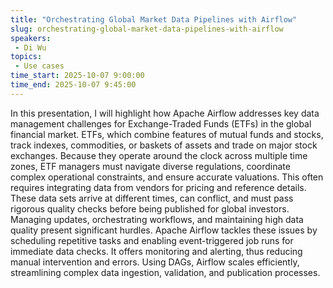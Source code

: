 ```yaml
---
title: "Orchestrating Global Market Data Pipelines with Airflow"
slug: orchestrating-global-market-data-pipelines-with-airflow
speakers:
 - Di Wu
topics:
 - Use cases
time_start: 2025-10-07 9:00:00
time_end: 2025-10-07 9:45:00
---
```


In this presentation, I will highlight how Apache Airflow addresses key data management challenges for Exchange-Traded Funds (ETFs) in the global financial market. ETFs, which combine features of mutual funds and stocks, track indexes, commodities, or baskets of assets and trade on major stock exchanges. Because they operate around the clock across multiple time zones, ETF managers must navigate diverse regulations, coordinate complex operational constraints, and ensure accurate valuations. This often requires integrating data from vendors for pricing and reference details. These data sets arrive at different times, can conflict, and must pass rigorous quality checks before being published for global investors. Managing updates, orchestrating workflows, and maintaining high data quality present significant hurdles. Apache Airflow tackles these issues by scheduling repetitive tasks and enabling event-triggered job runs for immediate data checks. It offers monitoring and alerting, thus reducing manual intervention and errors. Using DAGs, Airflow scales efficiently, streamlining complex data ingestion, validation, and publication processes.